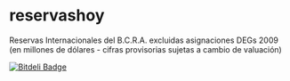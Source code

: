 reservashoy
===========

Reservas Internacionales del B.C.R.A. excluidas asignaciones DEGs 2009 (en millones de dólares - cifras provisorias sujetas a cambio de valuación)


[![Bitdeli Badge](https://d2weczhvl823v0.cloudfront.net/glena/reservashoy/trend.png)](https://bitdeli.com/free "Bitdeli Badge")

